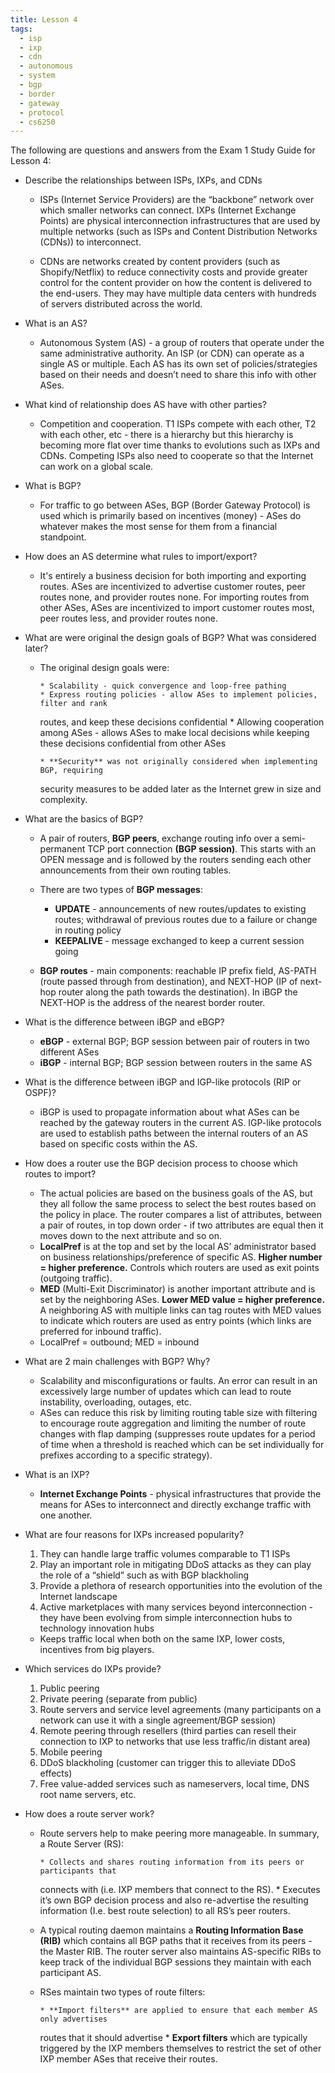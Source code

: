 ```yaml
---
title: Lesson 4
tags:
  - isp
  - ixp
  - cdn
  - autonomous
  - system
  - bgp
  - border
  - gateway
  - protocol
  - cs6250
---
```


The following are questions and answers from the Exam 1 Study Guide for Lesson 4:

- Describe the relationships between ISPs, IXPs, and CDNs

  - ISPs (Internet Service Providers) are the “backbone” network over which smaller networks can
    connect. IXPs (Internet Exchange Points) are physical interconnection infrastructures that are
    used by multiple networks (such as ISPs and Content Distribution Networks (CDNs)) to
    interconnect.

  - CDNs are networks created by content providers (such as Shopify/Netflix) to reduce connectivity
    costs and provide greater control for the content provider on how the content is delivered to
    the end-users. They may have multiple data centers with hundreds of servers distributed across
    the world.

- What is an AS?

  - Autonomous System (AS) - a group of routers that operate under the same administrative
    authority. An ISP (or CDN) can operate as a single AS or multiple. Each AS has its own set of
    policies/strategies based on their needs and doesn’t need to share this info with other ASes.

- What kind of relationship does AS have with other parties?

  - Competition and cooperation. T1 ISPs compete with each other, T2 with each other, etc - there is
    a hierarchy but this hierarchy is becoming more flat over time thanks to evolutions such as IXPs
    and CDNs. Competing ISPs also need to cooperate so that the Internet can work on a global scale.

- What is BGP?

  - For traffic to go between ASes, BGP (Border Gateway Protocol) is used which is primarily based
    on incentives (money) - ASes do whatever makes the most sense for them from a financial
    standpoint.

- How does an AS determine what rules to import/export?

  - It's entirely a business decision for both importing and exporting routes. ASes are incentivized
    to advertise customer routes, peer routes none, and provider routes none. For importing routes
    from other ASes, ASes are incentivized to import customer routes most, peer routes less, and
    provider routes none.

- What are were original the design goals of BGP? What was considered later?

  - The original design goals were:

        * Scalability - quick convergence and loop-free pathing
        * Express routing policies - allow ASes to implement policies, filter and rank

    routes, and keep these decisions confidential \* Allowing cooperation among ASes - allows ASes
    to make local decisions while keeping these decisions confidential from other ASes

        * **Security** was not originally considered when implementing BGP, requiring

    security measures to be added later as the Internet grew in size and complexity.

- What are the basics of BGP?

  - A pair of routers, **BGP peers**, exchange routing info over a semi-permanent TCP port
    connection **(BGP session)**. This starts with an OPEN message and is followed by the routers
    sending each other announcements from their own routing tables.

  - There are two types of **BGP messages**:

    - **UPDATE** - announcements of new routes/updates to existing routes; withdrawal of previous
      routes due to a failure or change in routing policy
    - **KEEPALIVE** - message exchanged to keep a current session going

  - **BGP routes** - main components: reachable IP prefix field, AS-PATH (route passed through from
    destination), and NEXT-HOP (IP of next-hop router along the path towards the destination). In
    iBGP the NEXT-HOP is the address of the nearest border router.

- What is the difference between iBGP and eBGP?

  - **eBGP** - external BGP; BGP session between pair of routers in two different ASes
  - **iBGP** - internal BGP; BGP session between routers in the same AS

- What is the difference between iBGP and IGP-like protocols (RIP or OSPF)?

  - iBGP is used to propagate information about what ASes can be reached by the gateway routers in
    the current AS. IGP-like protocols are used to establish paths between the internal routers of
    an AS based on specific costs within the AS.

- How does a router use the BGP decision process to choose which routes to import?

  - The actual policies are based on the business goals of the AS, but they all follow the same
    process to select the best routes based on the policy in place. The router compares a list of
    attributes, between a pair of routes, in top down order - if two attributes are equal then it
    moves down to the next attribute and so on.
  - **LocalPref** is at the top and set by the local AS’ administrator based on business
    relationships/preference of specific AS. **Higher number = higher preference.** Controls which
    routers are used as exit points (outgoing traffic).
  - **MED** (Multi-Exit Discriminator) is another important attribute and is set by the neighboring
    ASes. **Lower MED value = higher preference.** A neighboring AS with multiple links can tag
    routes with MED values to indicate which routers are used as entry points (which links are
    preferred for inbound traffic).
  - LocalPref = outbound; MED = inbound

- What are 2 main challenges with BGP? Why?

  - Scalability and misconfigurations or faults. An error can result in an excessively large number
    of updates which can lead to route instability, overloading, outages, etc.
  - ASes can reduce this risk by limiting routing table size with filtering to encourage route
    aggregation and limiting the number of route changes with flap damping (suppresses route updates
    for a period of time when a threshold is reached which can be set individually for prefixes
    according to a specific strategy).

- What is an IXP?

  - **Internet Exchange Points** - physical infrastructures that provide the means for ASes to
    interconnect and directly exchange traffic with one another.

- What are four reasons for IXPs increased popularity?

  1. They can handle large traffic volumes comparable to T1 ISPs
  2. Play an important role in mitigating DDoS attacks as they can play the role of a “shield” such
     as with BGP blackholing
  3. Provide a plethora of research opportunities into the evolution of the Internet landscape
  4. Active marketplaces with many services beyond interconnection - they have been evolving from
     simple interconnection hubs to technology innovation hubs

  - Keeps traffic local when both on the same IXP, lower costs, incentives from big players.

- Which services do IXPs provide?

  1. Public peering
  2. Private peering (separate from public)
  3. Route servers and service level agreements (many participants on a network can use it with a
     single agreement/BGP session)
  4. Remote peering through resellers (third parties can resell their connection to IXP to networks
     that use less traffic/in distant area)
  5. Mobile peering
  6. DDoS blackholing (customer can trigger this to alleviate DDoS effects)
  7. Free value-added services such as nameservers, local time, DNS root name servers, etc.

- How does a route server work?

  - Route servers help to make peering more manageable. In summary, a Route Server (RS):

        * Collects and shares routing information from its peers or participants that

    connects with (i.e. IXP members that connect to the RS). \* Executes it’s own BGP decision
    process and also re-advertise the resulting information (I.e. best route selection) to all RS’s
    peer routers.

  - A typical routing daemon maintains a **Routing Information Base (RIB)** which contains all BGP
    paths that it receives from its peers - the Master RIB. The router server also maintains
    AS-specific RIBs to keep track of the individual BGP sessions they maintain with each
    participant AS.

  - RSes maintain two types of route filters:

        * **Import filters** are applied to ensure that each member AS only advertises

    routes that it should advertise \* **Export filters** which are typically triggered by the IXP
    members themselves to restrict the set of other IXP member ASes that receive their routes.
